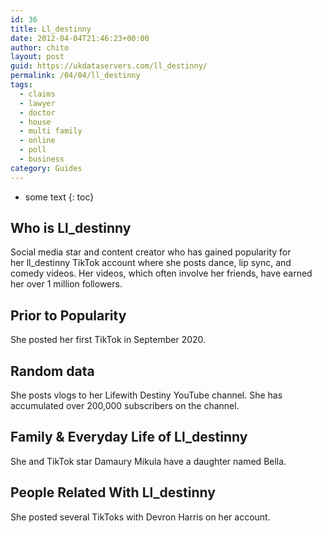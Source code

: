 ```yaml
---
id: 36
title: Ll_destinny
date: 2012-04-04T21:46:23+00:00
author: chito
layout: post
guid: https://ukdataservers.com/ll_destinny/
permalink: /04/04/ll_destinny
tags:
  - claims
  - lawyer
  - doctor
  - house
  - multi family
  - online
  - poll
  - business
category: Guides
---
```


* some text
{: toc}


## Who is  Ll_destinny
                  
                  
                  
Social media star and content creator who has gained popularity for her ll_destinny TikTok account where she posts dance, lip sync, and comedy videos. Her videos, which often involve her friends, have earned her over 1 million followers. 
                  
                
                
                
## Prior to Popularity 
                  
                  
                  
She posted her first TikTok in September 2020. 
                  
                
                
                
## Random data 
                  
                  
                  
She posts vlogs to her Lifewith Destiny YouTube channel. She has accumulated over 200,000 subscribers on the channel.
                  
                
                
                
## Family & Everyday Life of Ll_destinny
                  
                  
                  
She and TikTok star Damaury Mikula have a daughter named Bella. 
                  
                
                
                
## People Related With  Ll_destinny
                  
                  
                  
She posted several TikToks with Devron Harris on her account. 
                  
                
              
            
          
          
          
    
    
  
